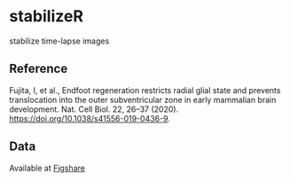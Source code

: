 # stabilizeR
stabilize time-lapse images
## Reference
Fujita, I, et al., Endfoot regeneration restricts radial glial state and prevents translocation into the outer subventricular zone in early mammalian brain development. Nat. Cell Biol. 22, 26–37 (2020). https://doi.org/10.1038/s41556-019-0436-9.
## Data
Available at [Figshare](https://figshare.com/articles/media/E11_5_LGN-heterozygous_mouse_dorsal_cortex_EGFP-Plekha7/10291889)